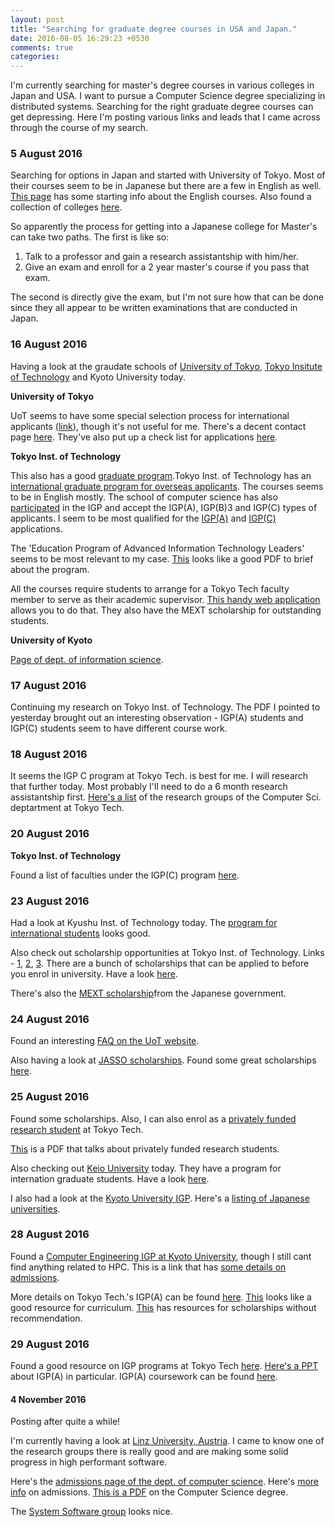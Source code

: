 ```yaml
---
layout: post
title: "Searching for graduate degree courses in USA and Japan."
date: 2016-08-05 16:29:23 +0530
comments: true
categories: 
---
```


I'm currently searching for master's degree courses in various colleges in Japan and USA. I want to pursue a Computer Science degree specializing in distributed systems. Searching for the right graduate degree courses can get depressing. Here I'm posting various links and leads that I came across through the course of my search.

### 5 August 2016

Searching for options in Japan and started with University of Tokyo. Most of their courses seem to be in Japanese but there are a few in English as well. [This page](http://www.i.u-tokyo.ac.jp/ist_en/en-course/prg.shtml) has some starting info about the English courses. Also found a collection of colleges [here](http://www.mastersportal.eu/study-options/270286872/computer-science-it-japan.html).

So apparently the process for getting into a Japanese college for Master's can take two paths. The first is like so:

1. Talk to a professor and gain a research assistantship with him/her.
2. Give an exam and enroll for a 2 year master's course if you pass that exam.

The second is directly give the exam, but I'm not sure how that can be done since they all appear to be written examinations that are conducted in Japan.

### 16 August 2016

Having a look at the graudate schools of [University of Tokyo](http://www.u-tokyo.ac.jp/en/academics/grad_ist.html), [Tokyo Insitute of Technology](http://educ.titech.ac.jp/eng/) and Kyoto University today.

**University of Tokyo**

UoT seems to have some special selection process for international applicants ([link](http://www.i.u-tokyo.ac.jp/ist_en/howto_apply/special.shtml)), though it's not useful for me. There's a decent contact page [here](http://www.i.u-tokyo.ac.jp/edu/entra/index_e.shtml). They've also put up a check list for applications [here](http://www.i.u-tokyo.ac.jp/edu/entra/pdf/check_list_m_e_revised.pdf).


**Tokyo Inst. of Technology**

This also has a good [graduate program](http://www.titech.ac.jp/english/graduate_school/).Tokyo Inst. of Technology has an [international graduate program for overseas applicants](http://www.titech.ac.jp/english/graduate_school/international/international_graduate/). The courses seems to be in English mostly. The school of computer science has also [participated](http://www.titech.ac.jp/english/graduate_school/international/international_graduate/participating.html) in the IGP and accept the IGP(A), IGP(B)3 and IGP(C) types of applicants. I seem to be most qualified for the [IGP(A)](http://www.titech.ac.jp/english/graduate_school/international/graduate_program_a/index.html) and [IGP(C)](http://www.titech.ac.jp/english/graduate_school/international/graduate_program_c/overseas.html) applications. 

The 'Education Program of Advanced Information Technology Leaders' seems to be most relevant to my case. [This](http://www.titech.ac.jp/guide/guide_28/English/index.html) looks like a good PDF to brief about the program.

All the courses require students to arrange for a Tokyo Tech faculty member to serve as their academic supervisor. [This handy web application](http://search.star.titech.ac.jp/titech-ss/lang.act?forward=search.act&lang=en&) allows you to do that. They also have the MEXT scholarship for outstanding students.

**University of Kyoto**

[Page of dept. of information science](http://www.kuis.kyoto-u.ac.jp/kuis/).

### 17 August 2016

Continuing my research on Tokyo Inst. of Technology. The PDF I pointed to yesterday brought out an interesting observation - IGP(A) students and IGP(C) students seem to have different course work.

### 18 August 2016

It seems the IGP C program at Tokyo Tech. is best for me. I will research that further today. Most probably I'll need to do a 6 month research assistantship first. [Here's a list](http://www.cs.titech.ac.jp/labs-e.html) of the research groups of the Computer Sci. deptartment at Tokyo Tech.

### 20 August 2016

**Tokyo Inst. of Technology**

Found a list of faculties under the IGP(C) program [here](http://www.titech.ac.jp/english/graduate_school/international/graduate_program_c/pdf/listoffaculties_1609c.pdf).

### 23 August 2016

Had a look at Kyushu Inst. of Technology today. The [program for international students](http://www.kyutech.ac.jp/english/admissions/guidelines/iizuka_master.html) looks good.

Also check out scholarship opportunities at Tokyo Inst. of Technology. Links - [1](http://www.titech.ac.jp/english/graduate_school/international/scholarships/), [2](http://www.titech.ac.jp/english/graduate_school/international/scholarships/before_enrollment.html), [3](http://www.mastersportal.eu/universities/scholarships/13128/tokyo-institute-of-technology.html). There are a bunch of scholarships that can be applied to before you enrol in university. Have a look [here](http://www.titech.ac.jp/english/graduate_school/international/scholarships/before_enrollment.html).

There's also the [MEXT scholarship](http://www.titech.ac.jp/english/graduate_school/international/scholarships/mext_scholarship.html)from the Japanese government.

### 24 August 2016

Found an interesting [FAQ on the UoT website](http://www.ic.u-tokyo.ac.jp/ic/guidance/guide05_e.html).

Also having a look at [JASSO scholarships](http://www.jasso.go.jp/en/study_j/scholarships/brochure.html). Found some great scholarships [here](http://www.jasso.go.jp/en/study_j/scholarships/__icsFiles/afieldfile/2016/03/29/scholarshipse_private.pdf).

### 25 August 2016

Found some scholarships. Also, I can also enrol as a [privately funded research student](http://www.titech.ac.jp/english/graduate_school/international/research_students/privately_funded.html) at Tokyo Tech.

[This](http://www.titech.ac.jp/english/graduate_school/international/research_students/syutugan/data/applicationoutline.pdf) is a PDF that talks about privately funded research students.

Also checking out [Keio University](http://www.global.keio.ac.jp/en/education/admissions/graduate.html) today. They have a program for internation graduate students. Have a look [here](http://www.st.keio.ac.jp/english/admissions/masters_program/index.html).

I also had a look at the [Kyoto University IGP](http://www.kyoto-u.ac.jp/en/education-campus/international/students1). Here's a [listing of Japanese universities](http://www.shanghairanking.com/World-University-Rankings-2014/Japan.html).

### 28 August 2016

Found a [Computer Engineering IGP at Kyoto University](http://www.g30.i.kyoto-u.ac.jp/en/course), though I still cant find anything related to HPC. This is a link that has [some details on admissions](http://www.g30.i.kyoto-u.ac.jp/en/admission).

More details on Tokyo Tech.'s IGP(A) can be found [here](http://www.ise.titech.ac.jp/english/igpa/detail_114.html). [This](http://www.titech.ac.jp/guide/guide_27/English/index.html) looks like a good resource for curriculum. [This](http://www.titech.ac.jp/english/graduate_school/international/scholarships/without_university.html) has resources for scholarships without recommendation.

### 29 August 2016

Found a good resource on IGP programs at Tokyo Tech [here](http://www.ai.cs.titech.ac.jp/IGP_PR_Program_Final.pdf). [Here's a PPT](http://www.ise.titech.ac.jp/english/igpa/IGPAprogram.pdf) about IGP(A) in particular. IGP(A) coursework can be found [here](http://www.titech.ac.jp/guide/guide_28/English/pdf/A-05.pdf#page=1).

#### 4 November 2016

Posting after quite a while!

I'm currently having a look at [Linz University, Austria](http://www.jku.at/content/e262/e256786). I came to know one of the research groups there is really good and are making some solid progress in high performant software.

Here's the [admissions page of the dept. of computer science](http://informatik.jku.at/teaching/prospective/en/admissions.html). Here's [more info](http://www.jku.at/content/e262/e244/e167855/e167857) on admissions. [This is a PDF](http://informatik.jku.at/teaching/curricula/2013/CS_Master_Guide.pdf) on the Computer Science degree.

The [System Software group](http://www.ssw.uni-linz.ac.at/) looks nice. 